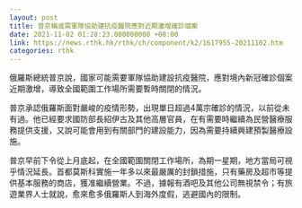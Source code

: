 ```yaml
---
layout: post
title: 普京稱或需軍隊協助建抗疫醫院應對近期激增確診個案
date: 2021-11-02 01:28:23.000000000 +08:00
link: https://news.rthk.hk/rthk/ch/component/k2/1617955-20211102.htm
categories: rthk
---
```


俄羅斯總統普京說，國家可能需要軍隊協助建設抗疫醫院，應對境內新冠確診個案近期激增，導致全國範圍工作場所需要暫時關閉的情況。

普京承認俄羅斯面對嚴峻的疫情形勢，出現單日超過4萬宗確診的情況，以前從未有過。他已經要求國防部長紹伊古及其他高層官員，在有需要時繼續為民營醫療服務提供支援，又說可能會用到有關部門的建設能力，因為需要持續興建預製醫療設施。

普京早前下令從上月底起，在全國範圍關閉工作場所，為期一星期，地方當局可視乎情況延長。首都莫斯科實施一年多以來最嚴厲的封鎖措施，只有藥房及超市等提供基本服務的商店，獲准繼續營業。不過，據報有酒吧及其他公司無視禁令；有旅遊業界人士就說，愈來愈多俄羅斯人到海外度假，逃避國內的限制。
